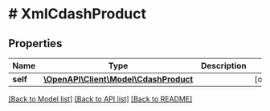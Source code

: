 # # XmlCdashProduct

## Properties

Name | Type | Description | Notes
------------ | ------------- | ------------- | -------------
**self** | [**\OpenAPI\Client\Model\CdashProduct**](CdashProduct.md) |  | [optional]

[[Back to Model list]](../../README.md#models) [[Back to API list]](../../README.md#endpoints) [[Back to README]](../../README.md)
